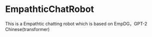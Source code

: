 # EmpathticChatRobot
This is a Empathtic chatting robot which is based on EmpDG，GPT-2 Chinese(transformer) 
